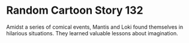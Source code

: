 # Random Cartoon Story 132

Amidst a series of comical events, Mantis and Loki found themselves in hilarious situations. They learned valuable lessons about imagination.